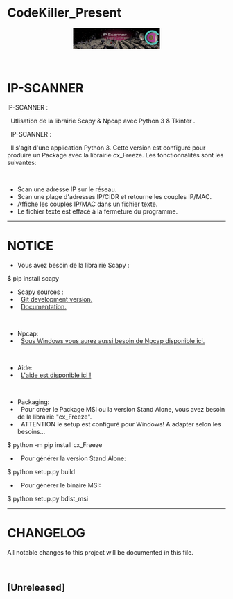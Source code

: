 # CodeKiller_Present
<p align="center">
<img src="media/Ip_Scanner.png" width=200>
</p>


&nbsp;
# IP-SCANNER

IP-SCANNER :


&nbsp;
Utlisation de la librairie Scapy & Npcap avec Python 3 & Tkinter .


&nbsp;
IP-SCANNER :


&nbsp;
Il s'agit d'une application Python 3. Cette version est configuré pour produire un Package avec la librairie cx_Freeze. Les fonctionnalités sont les suivantes:

&nbsp;

* Scan une adresse IP sur le réseau.
* Scan une plage d'adresses IP/CIDR et retourne les couples IP/MAC.
* Affiche les couples IP/MAC dans un fichier texte.
* Le fichier texte est effacé à la fermeture du programme.

---

# NOTICE

* Vous avez besoin de la librairie Scapy :

$ pip install scapy

* Scapy sources :
* &#160;&#160;[Git development version.](https://github.com/secdev/scapy)
* &#160;&#160;[Documentation.](https://scapy.readthedocs.io/en/latest/index.html)


&nbsp;
* Npcap:
* &#160;&#160;[Sous Windows vous aurez aussi besoin de Npcap disponible ici.](https://nmap.org/npcap/)


&nbsp;
* Aide:
* &#160;&#160;[L'aide est disponible ici !](/doc/Notice_IP_Scanner.mht)


&nbsp;
* Packaging:
* &#160;&#160;Pour créer le Package MSI ou la version Stand Alone, vous avez besoin de la librairie "cx_Freeze".
* &#160;&#160;ATTENTION le setup est configuré pour Windows! A adapter selon les besoins...

$ python -m pip install cx_Freeze

* &#160;&#160;Pour générer la version Stand Alone:

$ python setup.py build

* &#160;&#160;Pour générer le binaire MSI:

$ python setup.py bdist_msi

---

# CHANGELOG
All notable changes to this project will be documented in this file.


&nbsp;
## [Unreleased]
